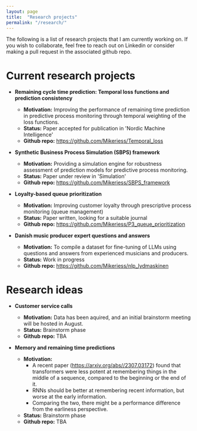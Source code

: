 ```yaml
---
layout: page
title:  "Research projects"
permalink: "/research/"
---
```

The following is a list of research projects that I am currently working on. If you wish to collaborate, feel free to reach out on Linkedin or consider making a pull request in the associated github repo.

# Current research projects

- <b>Remaining cycle time prediction: Temporal loss functions and prediction consistency</b>
    - <b>Motivation:</b> Improving the performance of remaining time prediction in predictive process monitoring through temporal weighting of the loss functions.
    - <b>Status:</b> Paper accepted for publication in 'Nordic Machine Intelligence'
    - <b>Github repo:</b> https://github.com/Mikeriess/Temporal_loss

- <b>Synthetic Business Process Simulation (SBPS) framework</b>
    - <b>Motivation:</b> Providing a simulation engine for robustness assessment of prediction models for predictive process monitoring. 
    - <b>Status:</b> Paper under review in 'Simulation'
    - <b>Github repo:</b> https://github.com/Mikeriess/SBPS_framework
    
- <b>Loyalty-based queue prioritization</b>
    - <b>Motivation:</b> Improving customer loyalty through prescriptive process monitoring (queue management)
    - <b>Status:</b> Paper written, looking for a suitable journal
    - <b>Github repo:</b> https://github.com/Mikeriess/P3_queue_prioritization

- <b>Danish music producer expert questions and answers</b>
    - <b>Motivation:</b> To compile a dataset for fine-tuning of LLMs using questions and answers from experienced musicians and producers.
    - <b>Status:</b> Work in progress
    - <b>Github repo:</b> https://github.com/Mikeriess/nlp_lydmaskinen 

# Research ideas

- <b>Customer service calls</b>
    - <b>Motivation:</b> Data has been aquired, and an initial brainstorm meeting will be hosted in August.
    - <b>Status:</b> Brainstorm phase
    - <b>Github repo:</b> TBA

- <b>Memory and remaining time predictions</b>
    - <b>Motivation:</b> 
        - A recent paper (https://arxiv.org/abs//2307.03172) found that transformers were less potent at remembering things in the middle of a sequence, compared to the beginning or the end of it. 
        - RNNs should be better at remembering recent information, but worse at the early information.
        - Comparing the two, there might be a performance difference from the earliness perspective. 
    - <b>Status:</b> Brainstorm phase
    - <b>Github repo:</b> TBA